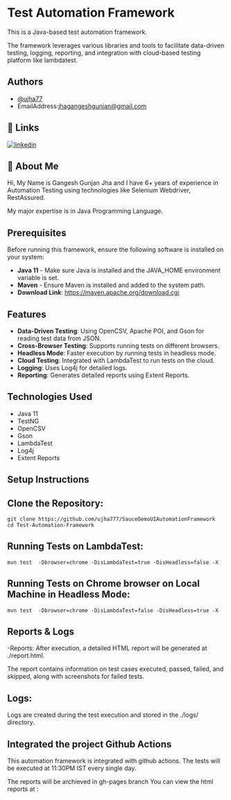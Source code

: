
# Test Automation Framework

This is a Java-based test automation framework.

The framework leverages various libraries and tools to facilitate data-driven testing, logging, reporting, and integration with cloud-based testing platform like lambdatest.


## Authors

- [@ujha77](https://github.com/ujha777/ujha777)
- EmailAddress:jhagangeshgunjan@gmail.com




## 🔗 Links
[![linkedin](https://img.shields.io/badge/linkedin-0A66C2?style=for-the-badge&logo=linkedin&logoColor=white)](https://www.linkedin.com/in/gangesh123jha/)



## 🚀 About Me
Hi, My Name is Gangesh Gunjan Jha and I have 6+ years of experience in Automation Testing using technologies like Selenium Webdriver, RestAssured.

My major expertise is in Java Programming Language.


## Prerequisites
Before running this framework, ensure the following software is installed on your system:

- **Java 11** - Make sure Java is installed and the JAVA_HOME environment variable is set.
- **Maven** - Ensure Maven is installed and added to the system path.
- **Download Link**: https://maven.apache.org/download.cgi


## Features

- **Data-Driven Testing**: Using OpenCSV, Apache POI, and Gson for reading test data from  JSON.
- **Cross-Browser Testing**: Supports running tests on different browsers.
- **Headless Mode**: Faster execution by running tests in headless mode.
- **Cloud Testing**: Integrated with LambdaTest to run tests on the cloud.
- **Logging**: Uses Log4j for detailed logs.
- **Reporting**: Generates detailed reports using Extent Reports.

## Technologies Used
- Java 11
- TestNG
- OpenCSV
- Gson
- LambdaTest
- Log4j
- Extent Reports

## Setup Instructions
**Clone the Repository**:
---
    git clone https://github.com/ujha777/SauceDemoUIAutomationFramework
    cd Test-Automation-Framework 

**Running Tests on LambdaTest**:
---
    mvn test  -Dbrowser=chrome -DisLambdaTest=true -DisHeadless=false -X

**Running Tests on Chrome browser on Local Machine in Headless Mode**:
---  
    mvn test  -Dbrowser=chrome -DisLambdaTest=false -DisHeadless=true -X

## Reports & Logs
-Reports: After execution, a detailed HTML report will be generated at ./report.html.

The report contains information on test cases executed, passed, failed, and skipped, along with screenshots for failed tests.

## Logs:
Logs are created during the test execution and stored in the ./logs/ directory.

## Integrated the project Github Actions
This automation framework is integrated with github actions. The tests will be executed at 11:30PM IST every single day.

The reports will be archieved in gh-pages branch You can view the html reports at :

